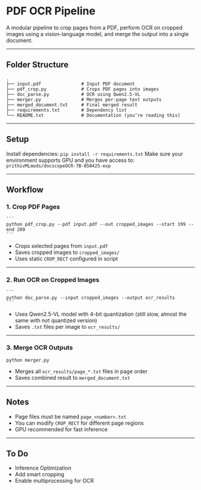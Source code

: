 # PDF OCR Pipeline

A modular pipeline to crop pages from a PDF, perform OCR on cropped images using a vision-language model, and merge the output into a single document.

---

## Folder Structure

```
.
├── input.pdf               # Input PDF document
├── pdf_crop.py             # Crops PDF pages into images
├── doc_parse.py            # OCR using Qwen2.5-VL
├── merger.py               # Merges per-page text outputs
├── merged_document.txt     # Final merged result
├── requirements.txt        # Dependency list
└── README.txt              # Documentation (you’re reading this)
```

---

## Setup

Install dependencies:
`pip install -r requirements.txt`
Make sure your environment supports GPU and you have access to:
`prithivMLmods/docscopeOCR-7B-050425-exp`

---

## Workflow

### 1. Crop PDF Pages

    ```
    python pdf_crop.py --pdf input.pdf --out cropped_images --start 199 --end 209
    ```

- Crops selected pages from `input.pdf`
- Saves cropped images to `cropped_images/`
- Uses static `CROP_RECT` configured in script

---

### 2. Run OCR on Cropped Images

    ```
    python doc_parse.py --input cropped_images --output ocr_results
    ```

- Uses Qwen2.5-VL model with 4-bit quantization (still slow, almost the same with not quantized version)
- Saves `.txt` files per image to `ocr_results/`

---

### 3. Merge OCR Outputs

    python merger.py

- Merges all `ocr_results/page_*.txt` files in page order
- Saves combined result to `merged_document.txt`

---

## Notes

- Page files must be named `page_<number>.txt`
- You can modify `CROP_RECT` for different page regions
- GPU recommended for fast inference

---

## To Do

- Inference Optimization
- Add smart cropping
- Enable multiprocessing for OCR
